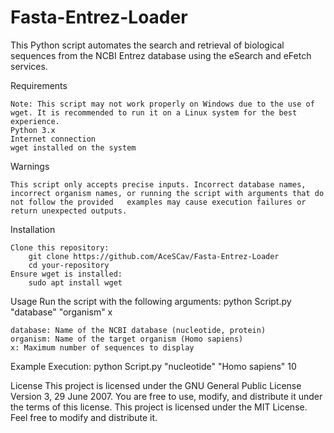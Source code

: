 # Fasta-Entrez-Loader
This Python script automates the search and retrieval of biological sequences from the NCBI Entrez database using the eSearch and eFetch services.

Requirements

	Note: This script may not work properly on Windows due to the use of wget. It is recommended to run it on a Linux system for the best experience.
	Python 3.x
	Internet connection
	wget installed on the system

Warnings

	This script only accepts precise inputs. Incorrect database names, incorrect organism names, or running the script with arguments that do not follow the provided 	examples may cause execution failures or return unexpected outputs.

Installation

	Clone this repository:
		git clone https://github.com/AceSCav/Fasta-Entrez-Loader
		cd your-repository
	Ensure wget is installed:
		sudo apt install wget

Usage
	Run the script with the following arguments:
		python Script.py "database" "organism" x
	
	database: Name of the NCBI database (nucleotide, protein)
	organism: Name of the target organism (Homo sapiens)
	x: Maximum number of sequences to display

Example Execution:
	python Script.py "nucleotide" "Homo sapiens" 10

License
	This project is licensed under the GNU General Public License Version 3, 29 June 2007. You are free to use, modify, and distribute it under the terms of this license.
	This project is licensed under the MIT License. Feel free to modify and distribute it.